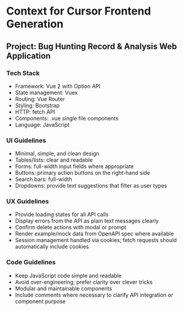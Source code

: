 # Context for Cursor Frontend Generation

## Project: Bug Hunting Record & Analysis Web Application

### Tech Stack

* Framework: Vue 2 with Option API
* State management: Vuex
* Routing: Vue Router
* Styling: Bootstrap
* HTTP: fetch API
* Components: .vue single file components
* Language: JavaScript

### UI Guidelines

* Minimal, simple, and clean design
* Tables/lists: clear and readable
* Forms: full-width input fields where appropriate
* Buttons: primary action buttons on the right-hand side
* Search bars: full-width
* Dropdowns: provide text suggestions that filter as user types

### UX Guidelines

* Provide loading states for all API calls
* Display errors from the API as plain text messages clearly
* Confirm delete actions with modal or prompt
* Render example/mock data from OpenAPI spec where available
* Session management handled via cookies; fetch requests should automatically include cookies

### Code Guidelines

* Keep JavaScript code simple and readable
* Avoid over-engineering; prefer clarity over clever tricks
* Modular and maintainable components
* Include comments where necessary to clarify API integration or component purpose

